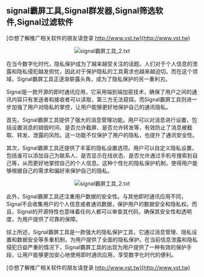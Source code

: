 ## **signal霸屏工具,Signal群发器,Signal筛选软件,Signal过滤软件**

[😍想了解推广相关软件的朋友请登录 http://www.vst.tw](http://www.vst.tw)

 <center><img src="https://vst.tw/MP4/tuiguang/png/2.png" alt="signal霸屏工具_2.txt"></center>

在当今数字化时代，隐私保护成为了越来越受关注的话题。人们对于个人信息的泄露和隐私侵犯越发担忧，因此对于保护隐私的工具需求也越来越迫切。而在这个领域，Signal霸屏工具正逐渐崭露头角，成为了隐私保护的另一重利刃。

Signal是一款开源的即时通讯应用，它采用端到端加密技术，确保了用户之间的通讯内容只有发送者和接收者可以读取，第三方无法窥探。而Signal霸屏工具则进一步加强了用户对隐私的掌控，让用户能够更好地保护自己的通讯隐私。

首先，Signal霸屏工具提供了强大的消息管理功能。用户可以对消息进行设置，包括设置消息的销毁时间、是否允许截屏、是否允许转发等，有效防止了消息被截取、转发、泄露的风险。这一功能不仅保护了用户的隐私，也提升了通讯安全性。

其次，Signal霸屏工具还提供了丰富的隐私设置选项。用户可以自定义隐私设置，包括谁可以添加自己为联系人、是否显示在线状态、是否允许通过手机号搜索到自己等，从而更好地掌控自己的个人信息。这种个性化的隐私保护机制，使得用户能够根据自己的需求和偏好来保护自己的隐私。

 <center><img src="https://vst.tw/MP4/tuiguang/png/1.png" alt="signal霸屏工具_2.txt"></center>

此外，Signal霸屏工具还注重用户数据的安全性。与其他即时通讯应用不同，Signal不会收集用户的个人信息或者通讯数据，保护用户的数据安全和隐私权。而且，Signal的开源特性也意味着任何人都可以审查其代码，确保其安全性和透明度，为用户提供了可靠的保障。

综上所述，Signal霸屏工具是一款强大的隐私保护工具，它通过消息管理、隐私设置和数据安全等多重机制，为用户提供了全面的隐私保护。在当前信息泄露和隐私侵犯日益严重的情况下，Signal霸屏工具的出现为用户提供了一种有效的保护手段，让用户能够更加安心地使用即时通讯应用，享受数字化时代的便利。

[😍想了解推广相关软件的朋友请登录 http://www.vst.tw](http://www.vst.tw)



